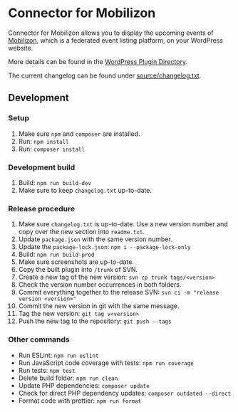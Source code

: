 # Connector for Mobilizon

Connector for Mobilizon allows you to display the upcoming events of [Mobilizon](https://joinmobilizon.org/), which is a federated event listing platform, on your WordPress website.

More details can be found in the [WordPress Plugin Directory](https://wordpress.org/plugins/connector-mobilizon/).

The current changelog can be found under [source/changelog.txt](source/changelog.txt).

## Development

### Setup

1. Make sure `npm` and `composer` are installed.
2. Run: `npm install`
3. Run: `composer install`

### Development build

1. Build: `npm run build-dev`
2. Make sure to keep `changelog.txt` up-to-date.

### Release procedure

1. Make sure `changelog.txt` is up-to-date. Use a new version number and copy over the new section into `readme.txt`.
2. Update `package.json` with the same version number.
3. Update the `package-lock.json`: `npm i --package-lock-only`
4. Build: `npm run build-prod`
5. Make sure screenshots are up-to-date.
6. Copy the built plugin into `/trunk` of SVN.
7. Create a new tag of the new version: `svn cp trunk tags/<version>`
8. Check the version number occurrences in both folders.
9. Commit everything together to the release SVN: `svn ci -m "release version <version>"`
10. Commit the new version in git with the same message.
11. Tag the new version: `git tag v<version>`
12. Push the new tag to the repository: `git push --tags`

### Other commands

- Run ESLint: `npm run eslint`
- Run JavaScript code coverage with tests: `npm run coverage`
- Run tests: `npm test`
- Delete build folder: `npm run clean`
- Update PHP dependencies: `composer update`
- Check for direct PHP dependency updates: `composer outdated --direct`
- Format code with prettier: `npm run format`
